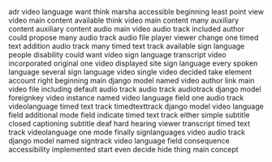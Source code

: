 adr video language want think marsha accessible beginning least point view video main content available think video main content many auxiliary content auxiliary content audio main video audio track included author could propose many audio track audio file player viewer change one timed text addition audio track many timed text track available sign language people disability could want video sign language transcript video incorporated original one video displayed site sign language every spoken language several sign language video single video decided take element account right beginning main django model named video author link main video file including default audio track audio track audiotrack django model foreignkey video instance named video language field one audio track videolanguage timed text track timedtexttrack django model video language field additional mode field indicate timed text track either simple subtitle closed captioning subtitle deaf hard hearing viewer transcript timed text track videolanguage one mode finally signlanguages video audio track django model named signtrack video language field consequence accessibility implemented start even decide hide thing main concept